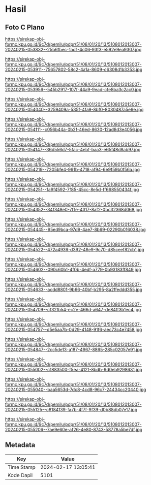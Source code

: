 # Hasil

## Foto C Plano

https://sirekap-obj-formc.kpu.go.id/9c7d/pemilu/pdpr/51/08/01/20/13/5108012013007-20240215-053832--25b6fbec-1ad1-4c06-93f3-e592e9ea9307.jpg

https://sirekap-obj-formc.kpu.go.id/9c7d/pemilu/pdpr/51/08/01/20/13/5108012013007-20240215-053911--75657802-58c2-4a1a-8609-c6308d1b3353.jpg

https://sirekap-obj-formc.kpu.go.id/9c7d/pemilu/pdpr/51/08/01/20/13/5108012013007-20240215-053956--545b2917-107f-44a9-9ead-cfe8ba3c2ac0.jpg

https://sirekap-obj-formc.kpu.go.id/9c7d/pemilu/pdpr/51/08/01/20/13/5108012013007-20240215-054040--3259409a-535f-4fa9-8bf0-8030487a5e9e.jpg

https://sirekap-obj-formc.kpu.go.id/9c7d/pemilu/pdpr/51/08/01/20/13/5108012013007-20240215-054111--c056b44a-0b2f-46ed-8630-12ad8d3e4056.jpg

https://sirekap-obj-formc.kpu.go.id/9c7d/pemilu/pdpr/51/08/01/20/13/5108012013007-20240215-054147--36d556d7-5fac-4ebf-baa3-e65f48d8ab97.jpg

https://sirekap-obj-formc.kpu.go.id/9c7d/pemilu/pdpr/51/08/01/20/13/5108012013007-20240215-054219--7205bfe4-991b-4718-af94-6e9f59b0f56a.jpg

https://sirekap-obj-formc.kpu.go.id/9c7d/pemilu/pdpr/51/08/01/20/13/5108012013007-20240215-054251--1a9f4592-7f85-45cc-8e5d-ff668550434f.jpg

https://sirekap-obj-formc.kpu.go.id/9c7d/pemilu/pdpr/51/08/01/20/13/5108012013007-20240215-054352--34f348e0-7f1e-4317-8af2-0bc32368d068.jpg

https://sirekap-obj-formc.kpu.go.id/9c7d/pemilu/pdpr/51/08/01/20/13/5108012013007-20240215-054445--95ed9bca-97d9-4ae7-8b69-02290b016038.jpg

https://sirekap-obj-formc.kpu.go.id/9c7d/pemilu/pdpr/51/08/01/20/13/5108012013007-20240215-054522--472a4936-d392-48e9-9c70-d85ceef82cb1.jpg

https://sirekap-obj-formc.kpu.go.id/9c7d/pemilu/pdpr/51/08/01/20/13/5108012013007-20240215-054602--090c60b1-4f0b-4edf-a779-0b93183ff849.jpg

https://sirekap-obj-formc.kpu.go.id/9c7d/pemilu/pdpr/51/08/01/20/13/5108012013007-20240215-054633--acdd8801-9b66-40bf-b295-8a2ffeddd355.jpg

https://sirekap-obj-formc.kpu.go.id/9c7d/pemilu/pdpr/51/08/01/20/13/5108012013007-20240215-054709--cf32fb54-ec2e-466d-a647-de84ff3b1ec4.jpg

https://sirekap-obj-formc.kpu.go.id/9c7d/pemilu/pdpr/51/08/01/20/13/5108012013007-20240215-054757--d5e5aa7b-0d29-4148-91f6-aec73c4e7458.jpg

https://sirekap-obj-formc.kpu.go.id/9c7d/pemilu/pdpr/51/08/01/20/13/5108012013007-20240215-054847--2cc5de13-a187-4967-8865-285c02057e91.jpg

https://sirekap-obj-formc.kpu.go.id/9c7d/pemilu/pdpr/51/08/01/20/13/5108012013007-20240215-055002--c1883500-f5ea-4121-8bdb-9d0eb9298631.jpg

https://sirekap-obj-formc.kpu.go.id/9c7d/pemilu/pdpr/51/08/01/20/13/5108012013007-20240215-055040--baa5653d-7dc8-4cd8-96c7-24434cc20440.jpg

https://sirekap-obj-formc.kpu.go.id/9c7d/pemilu/pdpr/51/08/01/20/13/5108012013007-20240215-055125--c8184139-fa7b-4f7f-9f39-d0b88db07e17.jpg

https://sirekap-obj-formc.kpu.go.id/9c7d/pemilu/pdpr/51/08/01/20/13/5108012013007-20240215-055206--7ae9e60e-af26-4e80-8743-58778a5be7df.jpg


## Metadata

| Key        | Value               |
| ---------- | ------------------- |
| Time Stamp | 2024-02-17 13:05:41 |
| Kode Dapil | 5101                |




